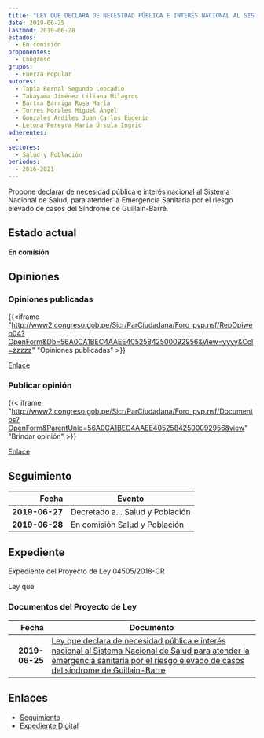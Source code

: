 ```yaml
---
title: "LEY QUE DECLARA DE NECESIDAD PÚBLICA E INTERÉS NACIONAL AL SISTEMA NACIONAL DE SALUD PARA ATENDER LA EMERGENCIA SANITARIA POR EL RIESGO ELEVADO DE CASOS DEL SINDROME DE GUILLAIN-BARRE"
date: 2019-06-25
lastmod: 2019-06-28
estados: 
  - En comisión
proponentes: 
  - Congreso
grupos: 
  - Fuerza Popular
autores: 
  - Tapia Bernal Segundo Leocadio
  - Takayama Jiménez Liliana Milagros
  - Bartra Barriga Rosa María
  - Torres Morales Miguel Ángel
  - Gonzales Ardiles Juan Carlos Eugenio
  - Letona Pereyra María Úrsula Ingrid
adherentes: 
  - 
sectores: 
  - Salud y Población
periodos: 
  - 2016-2021
---
```


Propone declarar de necesidad pública e interés nacional al Sistema Nacional de Salud, para atender la Emergencia Sanitaria por el riesgo elevado de casos del Síndrome de Guillain-Barré.


## Estado actual

**En comisión**

## Opiniones

### Opiniones publicadas

{{<iframe "http://www2.congreso.gob.pe/Sicr/ParCiudadana/Foro_pvp.nsf/RepOpiweb04?OpenForm&Db=56A0CA1BEC4AAEE40525842500092956&View=yyyy&Col=zzzzz" "Opiniones publicadas" >}}

[Enlace](http://www2.congreso.gob.pe/Sicr/ParCiudadana/Foro_pvp.nsf/RepOpiweb04?OpenForm&Db=56A0CA1BEC4AAEE40525842500092956&View=yyyy&Col=zzzzz)
### Publicar opinión

{{< iframe "http://www2.congreso.gob.pe/Sicr/ParCiudadana/Foro_pvp.nsf/Documentos?OpenForm&ParentUnid=56A0CA1BEC4AAEE40525842500092956&view" "Brindar opinión" >}}

[Enlace](http://www2.congreso.gob.pe/Sicr/ParCiudadana/Foro_pvp.nsf/Documentos?OpenForm&ParentUnid=56A0CA1BEC4AAEE40525842500092956&view)

## Seguimiento

| Fecha | Evento |
|------:|--------|
| **2019-06-27** | Decretado a... Salud y Población|
| **2019-06-28** | En comisión Salud y Población|


## Expediente

Expediente del Proyecto de Ley 04505/2018-CR

Ley que


### Documentos del Proyecto de Ley

| Fecha | Documento |
|------:|--------|
| **2019-06-25** | [Ley que declara de necesidad pública e interés nacional al Sistema Nacional de Salud para atender la emergencia sanitaria por el riesgo elevado de casos del síndrome de Guillain-Barre](http://www.leyes.congreso.gob.pe/Documentos/2016_2021/Proyectos_de_Ley_y_de_Resoluciones_Legislativas/PL0450520190625.pdf) |

## Enlaces 

- [Seguimiento](http://www2.congreso.gob.pe/Sicr/TraDocEstProc/CLProLey2016.nsf/f7fff46988ca05b1052578e100829cc7/026f8951f794d3e605258424007d6341?OpenDocument)
- [Expediente Digital](http://www2.congreso.gob.pe/Sicr/TraDocEstProc/CLProLey2016.nsf/f7fff46988ca05b1052578e100829cc7/026f8951f794d3e605258424007d6341?OpenDocument&Click=05257FB7005EB655.eb71d0cf91d8294e05256cdf006b5706/$Body/0.1C6C)
